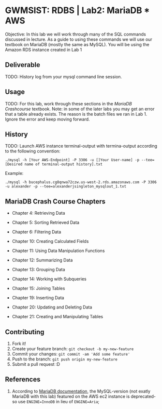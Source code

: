 # GWMSIST: RDBS | Lab2: MariaDB * AWS

Objective: In this lab we will work through many of the SQL commands discussed in lecture.  As a guide to using these commands we will use our textbook on MariaDB (mostly the same as MySQL).  You will be using the Amazon RDS instance created in Lab 1

## Deliverable

TODO: History log from your mysql command line session.

## Usage

TODO:  For this lab, work through these sections in the *MariaDB Crashcourse* textbook.  Note: in some of the later labs you may get an error that a table already exists.  The reason is the batch files we ran in Lab 1.  Ignore the error and keep moving forward.

## History

TODO: Launch AWS instance terminal-output with termina-output according to the following convention:

`./mysql -h [Your AWS-Endpoint] -P 3306 -u []Your User-name] -p --tee=[Desired name of terminal-output history].txt`

Example:

`./mysql -h bucephalus.cg8qnwa72czw.us-west-2.rds.amazonaws.com -P 3306 -u alexander -p --tee=alexanderjsingleton_mysqlout_1.txt`

## MariaDB Crash Course Chapters

* Chapter 4: Retrieving Data

* Chapter 5: Sorting Retrieved Data

* Chapter 6: Filtering Data

* Chapter 10: Creating Calculated Fields

* Chapter 11:  Using Data Manipulation Functions

* Chapter 12:  Summarizing Data

* Chapter 13:  Grouping Data

* Chapter 14:  Working with Subqueries

* Chapter 15:  Joining Tables

* Chapter 19:  Inserting Data

* Chapter 20:  Updating and Deleting Data

* Chapter 21:  Creating and Manipulating Tables

## Contributing

1. Fork it!
2. Create your feature branch: `git checkout -b my-new-feature`
3. Commit your changes: `git commit -am 'Add some feature'`
4. Push to the branch: `git push origin my-new-feature`
5. Submit a pull request :D

## References

1. According to [MariaDB documentation](https://mariadb.com/kb/en/mariadb/aria-faq/), the MySQL-version (not exatly MariaDB with this lab) featured on the AWS ec2 instance is deprecated- so use `ENGINE=InnoDB` in lieu of `ENGINE=Aria`;
